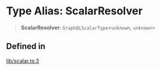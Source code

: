 # Type Alias: ScalarResolver

> **ScalarResolver**: `GraphQLScalarType`\<`unknown`, `unknown`\>

## Defined in

[lib/scalar.ts:3](https://github.com/andreisergiu98/baeta/blob/277f62f15bfdecc05d507a84e60b62e5bc08a747/packages/core/lib/scalar.ts#L3)
